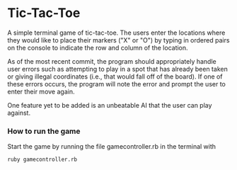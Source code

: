 # Tic-Tac-Toe

A simple terminal game of tic-tac-toe.  The users enter the locations where they would like to place their 
markers ("X" or "O") by typing in ordered pairs on the console to indicate the row and column of the 
location.  

As of the most recent commit, the program should appropriately handle user errors such as attempting to play
in a spot that has already been taken or giving illegal coordinates (i.e., that would fall off of the board).
If one of these errors occurs, the program will note the error and prompt the user to enter their move again.

One feature yet to be added is an unbeatable AI that the user can play against.

### How to run the game

Start the game by running the file gamecontroller.rb in the terminal with

`ruby gamecontroller.rb`
